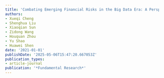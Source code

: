 ```yaml
---
title: 'Combating Emerging Financial Risks in the Big Data Era: A Perspective Review'
authors:
- Xueqi Cheng
- Shenghua Liu
- Xiaoqian Sun
- Zidong Wang
- Houquan Zhou
- Yu Shao
- Huawei Shen
date: '2021-01-01'
publishDate: '2025-05-06T15:47:20.667053Z'
publication_types:
- article-journal
publication: '*Fundamental Research*'
---
```

